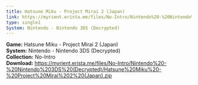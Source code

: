 ```yaml
---
title: Hatsune Miku - Project Mirai 2 (Japan)
link: https://myrient.erista.me/files/No-Intro/Nintendo%20-%20Nintendo%203DS%20(Decrypted)/Hatsune%20Miku%20-%20Project%20Mirai%202%20(Japan).zip
type: single1
System: Nintendo - Nintendo 3DS (Decrypted)
---
```

<b>Game:</b> Hatsune Miku - Project Mirai 2 (Japan)<br>
<b>System:</b> Nintendo - Nintendo 3DS (Decrypted)<br>
<b>Collection:</b> No-Intro<br>
<b>Download:</b> https://myrient.erista.me/files/No-Intro/Nintendo%20-%20Nintendo%203DS%20(Decrypted)/Hatsune%20Miku%20-%20Project%20Mirai%202%20(Japan).zip